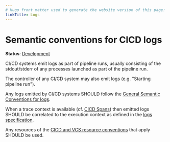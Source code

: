 ```yaml
---
# Hugo front matter used to generate the website version of this page:
linkTitle: Logs
---
```


# Semantic conventions for CICD logs

**Status**: [Development][DocumentStatus]

CI/CD systems emit logs as part of pipeline runs, usually consisting of the stdout/stderr
of any processes launched as part of the pipeline run.

The controller of any CI/CD system may also emit logs (e.g. "Starting pipeline run").

Any logs emitted by CI/CD systems SHOULD follow the [General Semantic Conventions for logs](/docs/general/logs.md).

When a trace context is available (cf. [CICD Spans](cicd-spans.md)) then emitted logs SHOULD be correlated to the execution context as defined in the [logs specification](https://opentelemetry.io/docs/specs/otel/logs/#log-correlation).

Any resources of the [CICD and VCS resource conventions][cicdres] that apply SHOULD be used.

[cicdres]: /docs/resource/cicd.md "CICD and VCS resource conventions"
[DocumentStatus]: https://opentelemetry.io/docs/specs/otel/document-status

